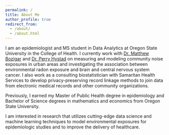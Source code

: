 ```yaml
---
permalink: /
title: About Me
author_profile: true
redirect_from: 
  - /about/
  - /about.html
---
```


I am an epidemiologist and MS student in Data Analytics at Oregon State University in the College of Health. I currently work with [Dr. Matthew Bozigar](https://health.oregonstate.edu/directory/matthew-bozigar) and [Dr. Perry Hystad](https://health.oregonstate.edu/directory/perry-hystad) on measuring and modeling community noise exposures in urban areas and investigating the association between environmental radon exposure and brain and central nervous system cancer. I also work as a consulting biostatistician with Samaritan Health Services to develop privacy-preserving record linkage methods to join data from electronic medical records and other community organizations. 

Previously, I earned my Master of Public Health degree in epidemiology and Bachelor of Science degrees in mathematics and economics from Oregon State University.

I am interested in research that utilizes cutting-edge data science and machine learning techniques to model environmental exposures for epidemiologic studies and to improve the delivery of healthcare.
